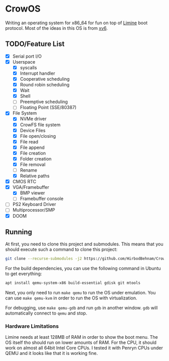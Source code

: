 # CrowOS

Writing an operating system for x86_64 for fun on top of [Limine](https://github.com/limine-bootloader/limine) boot protocol. Most of the ideas in this OS is from [xv6](https://github.com/mit-pdos/xv6-riscv/).

## TODO/Feature List

- [x] Serial port I/O
- [x] Userspace
    - [x] syscalls
    - [x] Interrupt handler
    - [x] Cooperative scheduling
    - [x] Round robin scheduling
    - [x] Wait
    - [x] Shell
    - [ ] Preemptive scheduling
    - [ ] Floating Point (SSE/80387)
- [x] File System
    - [x] NVMe driver
    - [x] CrowFS file system
    - [x] Device Files
    - [x] File open/closing
    - [x] File read
    - [x] File append
    - [x] File creation
    - [x] Folder creation
    - [x] File removal
    - [ ] Rename
    - [x] Relative paths
- [x] CMOS RTC
- [x] VGA/Framebuffer
    - [x] BMP viewer
    - [ ] Framebuffer console
- [ ] PS2 Keyboard Driver
- [ ] Multiprocessor/SMP
- [x] DOOM

## Running

At first, you need to clone this project and submodules. This means that you should execute such a command to clone this project:

```bash
git clone --recurse-submodules -j2 https://github.com/HirbodBehnam/CrowOS
```

For the build dependencies, you can use the following command in Ubuntu to get everything:

```bash
apt install qemu-system-x86 build-essential gdisk git mtools
```

Next, you only need to run `make qemu` to run the OS under emulation. You can use `make qemu-kvm` in order to run the OS with virtualization.

For debugging, use `make qemu-gdb` and run `gdb` in another window. `gdb` will automatically connect to `qemu` and stop.

### Hardware Limitations

Limine needs at least 128MB of RAM in order to show the boot menu. The OS itself tho should run on lower amounts of RAM. For the CPU, it should work on almost all 64bit Intel Core CPUs. I tested it with Penryn CPUs under QEMU and it looks like that it is working fine.
